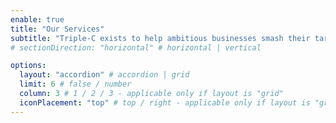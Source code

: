 ```yaml
---
enable: true
title: "Our Services"
subtitle: "Triple-C exists to help ambitious businesses smash their targets through strategic and innovative advertising. The world of digital marketing is ever-changing and to stay ahead of the pack, no stone can be left unturned. We have a growing team of the best digital marketing professionals who love to constantly innovate to find your competitive edge."
# sectionDirection: "horizontal" # horizontal | vertical

options:
  layout: "accordion" # accordion | grid
  limit: 6 # false / number
  column: 3 # 1 / 2 / 3 - applicable only if layout is "grid"
  iconPlacement: "top" # top / right - applicable only if layout is "grid"
---
```

